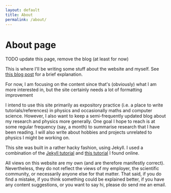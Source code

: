 ```yaml
---
layout: default
title: About
permalink: /about/
---
```


# About page

TODO update this page, remove the blog (at least for now)

This is where I'll be writing some stuff about the website and myself. See [this blog post](../blog/2020-06-30-hello_world) for a brief explanation.
<!---
TODO: make title area smaller in y-direction.
TODO: make margins for main text smaller
TODO: make margins for Home, About, Blog etc larger
-->

For now, I am focusing on the content since that's (obviously) what I am more interested in, but the site certainly needs a lot of formatting improvement


I intend to use this site primarily as expository practice (i.e. a place to write tutorials/references) in physics and occasionally maths and computer science. However, I also want to keep a semi-frequently updated blog about my research and physics more generally. One goal I hope to reach is at some regular frequency (say, a month) to summarise research that I have been reading. I will also write about hobbies and projects unrelated to physics I might be working on.

<!---
TODO: add links
-->

This site was built in a rather hacky fashion, using Jekyll. I used a combination of the [Jekyll tutorial](https://jekyllrb.com/docs/) and [this tutorial](https://www.taniarascia.com/make-a-static-website-with-jekyll/) I found online.

All views on this website are my own (and are therefore manifestly correct). Nevertheless,
they do not reflect the views of my employer, the scientific community, or necessarily
anyone else for that matter. That said, if you do find a mistake, if you think something
could be explained better, if you have any content suggestions, or you want to say hi,
please do send me an email.
